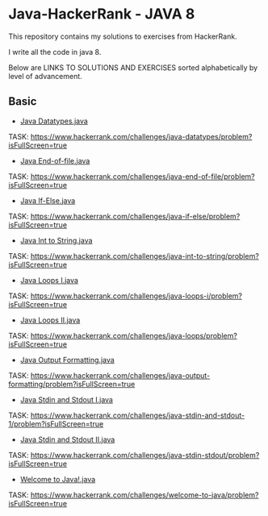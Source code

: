 # Java-HackerRank - JAVA 8
This repository contains my solutions to exercises from HackerRank.

I write all the code in java 8.

Below are LINKS TO SOLUTIONS AND EXERCISES sorted alphabetically by level of advancement.

## Basic
- [Java Datatypes.java](<Basic/Java Datatypes.java>)

TASK: https://www.hackerrank.com/challenges/java-datatypes/problem?isFullScreen=true

- [Java End-of-file.java](<Basic/Java End-of-file.java>)

TASK: https://www.hackerrank.com/challenges/java-end-of-file/problem?isFullScreen=true

- [Java If-Else.java](<Basic/Java If-Else.java>)

TASK: https://www.hackerrank.com/challenges/java-if-else/problem?isFullScreen=true

- [Java Int to String.java](<Basic/Java Int to String.java>)

TASK: https://www.hackerrank.com/challenges/java-int-to-string/problem?isFullScreen=true

- [Java Loops I.java](<Basic/Java Loops I.java>)

TASK: https://www.hackerrank.com/challenges/java-loops-i/problem?isFullScreen=true

- [Java Loops II.java](<Basic/Java Loops II.java>)

TASK: https://www.hackerrank.com/challenges/java-loops/problem?isFullScreen=true

- [Java Output Formatting.java](<Basic/Java Output Formatting.java>)

TASK: https://www.hackerrank.com/challenges/java-output-formatting/problem?isFullScreen=true

- [Java Stdin and Stdout I.java](<Basic/Java Stdin and Stdout I.java>)

TASK: https://www.hackerrank.com/challenges/java-stdin-and-stdout-1/problem?isFullScreen=true

- [Java Stdin and Stdout II.java](<Basic/Java Stdin and Stdout II.java>)

TASK: https://www.hackerrank.com/challenges/java-stdin-stdout/problem?isFullScreen=true

- [Welcome to Java!.java](<Basic/Welcome to Java!.java>)

TASK: https://www.hackerrank.com/challenges/welcome-to-java/problem?isFullScreen=true
